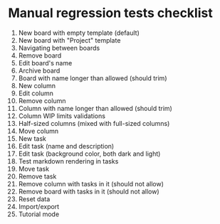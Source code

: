 # Manual regression tests checklist

1. New board with empty template (default)
1. New board with "Project" template
1. Navigating between boards
1. Remove board
1. Edit board's name
1. Archive board
1. Board with name longer than allowed (should trim)
1. New column
1. Edit column
1. Remove column
1. Column with name longer than allowed (should trim)
1. Column WIP limits validations
1. Half-sized columns (mixed with full-sized columns)
1. Move column
1. New task
1. Edit task (name and description)
1. Edit task (background color, both dark and light)
1. Test markdown rendering in tasks
1. Move task
1. Remove task
1. Remove column with tasks in it (should not allow)
1. Remove board with tasks in it (should not allow)
1. Reset data
1. Import/export
1. Tutorial mode
